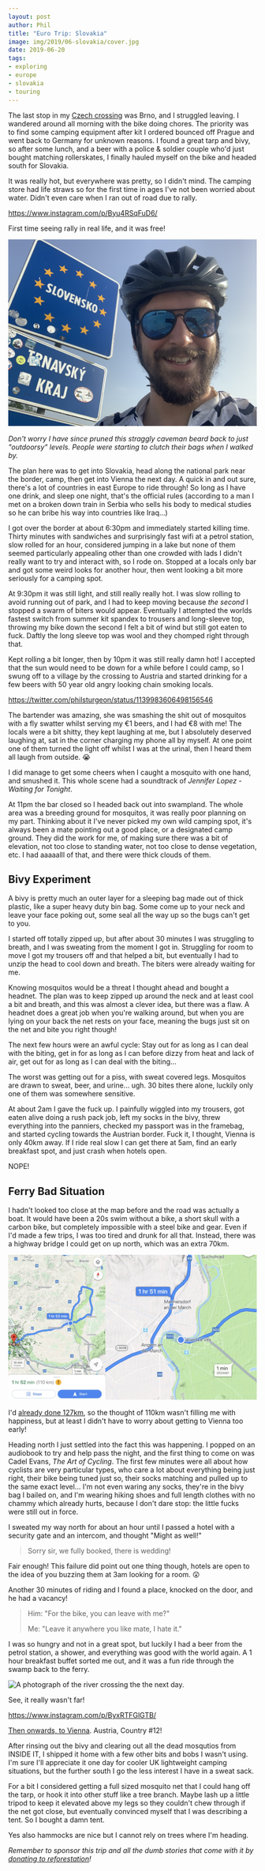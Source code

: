 ```yaml
---
layout: post
author: Phil
title: "Euro Trip: Slovakia"
image: img/2019/06-slovakia/cover.jpg
date: 2019-06-20
tags:
- exploring
- europe
- slovakia
- touring
---
```


The last stop in my [Czech crossing](/euro-trip-czech-republic/) was Brno, and I struggled leaving. I wandered around all morning with the bike doing chores. The priority was to find some camping equipment after kit I ordered bounced off Prague and went back to Germany for unknown reasons. I found a great tarp and bivy, so after some lunch, and a beer with a police & soldier couple who'd just bought matching rollerskates, I finally hauled myself on the bike and headed south for Slovakia.

It was really hot, but everywhere was pretty, so I didn't mind. The camping store had life straws so for the first time in ages I've not been worried about water. Didn't even care when I ran out of road due to rally.

https://www.instagram.com/p/Byu4RSqFuD6/

First time seeing rally in real life, and it was free!

![](img/2019/06-slovakia/BEARD.jpg)

_Don't worry I have since pruned this straggly caveman beard back to just "outdoorsy" levels. People were starting to clutch their bags when I walked by._

The plan here was to get into Slovakia, head along the national park near the border, camp, then get into Vienna the next day. A quick in and out sure, there's a lot of countries in east Europe to ride through! So long as I have one drink, and sleep one night, that's the official rules (according to a man I met on a broken down train in Serbia who sells his body to medical studies so he can bribe his way into countries like Iraq...)

I got over the border at about 6:30pm and immediately started killing time.
Thirty minutes with sandwiches and surprisingly fast wifi at a petrol station,
slow rolled for an hour, considered jumping in a lake but none of them seemed
particularly appealing other than one crowded with lads I didn't really want to
try and interact with, so I rode on. Stopped at a locals only bar and got some
weird looks for another hour, then went looking a bit more seriously for a
camping spot.

At 9:30pm it was still light, and still really really hot. I was slow rolling to avoid running out of park, and I had to keep moving because *the second* I stopped a swarm of biters would appear. Eventually I attempted the worlds fastest switch from summer kit spandex to trousers and long-sleeve top, throwing my bike down the second I felt a bit of wind but still got eaten to fuck. Daftly the long sleeve top was wool and they chomped right through that.

Kept rolling a bit longer, then by 10pm it was still really damn hot! I accepted that the sun would need to be down for a while before I could camp, so I swung off to a village by the crossing to Austria and started drinking for a few beers with 50 year old angry looking chain smoking locals.

https://twitter.com/philsturgeon/status/1139983606498156546

The bartender was amazing, she was smashing the shit out of mosquitos with a fly swatter whilst serving my €1 beers, and I had €8 with me! The locals were a bit shitty, they kept laughing at me, but I absolutely deserved laughing at, sat in the corner charging my phone all by myself. At one point one of them turned the light off whilst I was at the urinal, then I heard them all laugh from outside. 😭

I did manage to get some cheers when I caught a mosquito with one hand, and smushed it. This whole scene had a soundtrack of *Jennifer Lopez - Waiting for Tonight*.

At 11pm the bar closed so I headed back out into swampland. The whole area was a breeding ground for mosquitos, it was really poor planning on my part. Thinking about it I've never picked my own wild camping spot, it's always been a mate pointing out a good place, or a designated camp ground. They did the work for me, of making sure there was a bit of elevation, not too close to standing water, not too close to dense vegetation, etc. I had aaaaalll of that, and there were thick clouds of them.

## Bivy Experiment

A bivy is pretty much an outer layer for a sleeping bag made out of thick plastic, like a super heavy duty bin bag. Some come up to your neck and leave your face poking out, some seal all the way up so the bugs can't get to you.

I started off totally zipped up, but after about 30 minutes I was struggling to breath, and I was sweating from the moment I got in. Struggling for room to move I got my trousers off and that helped a bit, but eventually I had to unzip the head to cool down and breath. The biters were already waiting for me.

Knowing mosquitos would be a threat I thought ahead and bought a headnet. The plan was to keep zipped up around the neck and at least cool a bit and breath, and this was almost a clever idea, but there was a flaw. A headnet does a great job when you're walking around, but when you are lying on your back the net rests on your face, meaning the bugs just sit on the net and bite you right though!

The next few hours were an awful cycle: Stay out for as long as I can deal with the biting, get in for as long as I can before dizzy from heat and lack of air, get out for as long as I can deal with the biting...

The worst was getting out for a piss, with sweat covered legs. Mosquitos are drawn to sweat, beer, and urine... ugh. 30 bites there alone, luckily only one of them was somewhere sensitive.

At about 2am I gave the fuck up. I painfully wiggled into my trousers, got eaten alive doing a rush pack job, left my socks in the bivy, threw everything into the panniers, checked my passport was in the framebag, and started cycling towards the Austrian border. Fuck it, I thought, Vienna is only 40km away. If I ride real slow I can get there at 5am, find an early breakfast spot, and just crash when hotels open.

NOPE!

## Ferry Bad Situation

I hadn't looked too close at the map before and the road was actually a boat. It
would have been a 20s swim without a bike, a short skull with a carbon bike, but
completely impossible with a steel bike and gear. Even if I'd made a few trips,
I was too tired and drunk for all that. Instead, there was a highway bridge I
could get on up north, which was an extra 70km.

![](img/2019/06-slovakia/mapfuck.png)

I'd [already done 127km](https://www.strava.com/activities/2452900743), so the
thought of 110km wasn't filling me with happiness, but at least I didn't have to
worry about getting to Vienna too early!

Heading north I just settled into the fact this was happening. I popped on an audiobook to try and help pass the night, and the first thing to come on was Cadel Evans, _The Art of Cycling_. The first few minutes were all about how cyclists are very particular types, who care a lot about everything being just right, their bike being tuned just so, their socks matching and pulled up to the same exact level... I'm not even waring any socks, they're in the bivy bag I bailed on, and I'm wearing hiking shoes and full length clothes with no chammy which already hurts, because I don't dare stop: the little fucks were still out in force.

I sweated my way north for about an hour until I passed a hotel with a security gate and an intercom, and thought "Might as well!"

> Sorry sir, we fully booked, there is wedding!

Fair enough! This failure did point out one thing though, hotels are open to the idea of you buzzing them at 3am looking for a room. 😲

Another 30 minutes of riding and I found a place, knocked on the door, and he had a vacancy!

> Him: "For the bike, you can leave with me?"
>
> Me: "Leave it anywhere you like mate, I hate it."

I was so hungry and not in a great spot, but luckily I had a beer from the petrol station, a shower, and everything was good with the world again. A 1 hour breakfast buffet sorted me out, and it was a fun ride through the swamp back to the ferry.

![A photograph of the river crossing the the next day.](img/2019/06-slovakia/ferry.jpg)

See, it really wasn't far!

https://www.instagram.com/p/ByxRTFGlGTB/

[Then onwards, to Vienna](https://www.strava.com/activities/2454822090). Austria, Country #12!

After rinsing out the bivy and clearing out all the dead mosqutios from INSIDE
IT, I shipped it home with a few other bits and bobs I wasn't using. I'm sure
I'll appreciate it one day for cooler UK lightweight camping situations, but the
further south I go the less interest I have in a sweat sack.

For a bit I considered getting a full sized mosquito net that I could hang off
the tarp, or hook it into other stuff like a tree branch. Maybe lash up a little
tripod to keep it elevated above my legs so they couldn't chew through if the
net got close, but eventually convinced myself that I was describing a tent. So
I bought a damn tent.

Yes also hammocks are nice but I cannot rely on trees where I'm heading.

_Remember to sponsor this trip and all the dumb stories that come with it by [donating
to reforestation](/trees)!_
